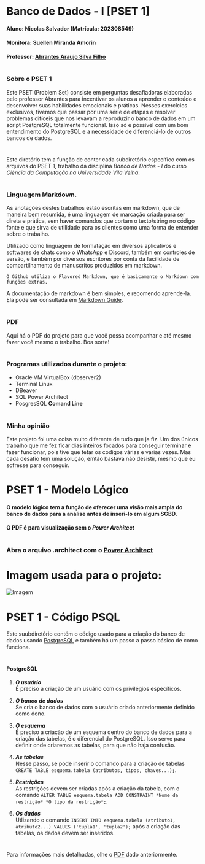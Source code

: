 # Banco de Dados - I [PSET 1]
#### Aluno: Nicolas Salvador (Matrícula: 202308549)
#### Monitora: Suellen Miranda Amorin
#### Professor: [Abrantes Araujo Silva Filho](https://github.com/abrantesasf)
#
### Sobre o PSET 1
Este PSET (Problem Set) consiste em perguntas desafiadoras elaboradas pelo professor Abrantes para incentivar os alunos a aprender o conteúdo e desenvolver suas habilidades emocionais e práticas. Nesses exercícios exclusivos, tivemos que passar por uma série de etapas e resolver problemas difíceis que nos levavam a reproduzir o banco de dados em um script PostgreSQL totalmente funcional. Isso só é possível com um bom entendimento do PostgreSQL e a necessidade de diferenciá-lo de outros bancos de dados.


#

Este diretório tem a função de conter cada subdiretório específico com os arquivos do PSET 1, trabalho da disciplina *Banco de Dados - I* do curso *Ciência da Computação na Universidade Vila Velha*.
#

### Linguagem Markdown.

As anotações destes trabalhos estão escritas em markdown, que de maneira bem resumida, é uma linguagem de marcação criada para ser direta e prática, sem haver comandos que cortam o texto/string no código fonte e que sirva de utilidade para os clientes como uma forma de entender sobre o trabalho.

Utilizado como linguagem de formatação em diversos aplicativos e softwares de chats como o WhatsApp e Discord, também em controles de versão, e também por diversos escritores por conta da facilidade de compartilhamento de manuscritos produzidos em markdown.

`O Github utiliza o Flavored Markdown, que é basicamente o Markdown com funções extras.`

A documentação de markdown é bem simples, e recomendo aprende-la. Ela pode ser consultada em [Markdown Guide](https://www.markdownguide.org/basic-syntax/).
#
### PDF
Aqui há o PDF do projeto para que você possa acompanhar e até mesmo fazer você mesmo o trabalho. Boa sorte!
#

### Programas utilizados durante o projeto:
- Oracle VM VirtualBox (dbserver2)
- Terminal Linux
- DBeaver
- SQL Power Architect
- PosgresSQL **Comand Line**

#

### Minha opinião
Este projeto foi uma coisa muito diferente de tudo que ja fiz. Um dos únicos trabalho  que me fez ficar dias inteiros focados para conseguir terminar e fazer funcionar, pois tive que tetar os códigos várias e várias vezes. Mas cada desafio tem uma solução, emtão bastava não desistir, mesmo que eu sofresse para conseguir.


#
#
#
# PSET 1 - Modelo Lógico

#### O modelo lógico tem a função de oferecer uma visão mais ampla do banco de dados para a análise antes de inseri-lo em algum SGBD.

#### O PDF é para visualização sem o *Power Architect*

#
### Abra o arquivo .architect com o [Power Architect](https://bestofbi.com/products/sql-power-architect-data-modeling/)
#

# Imagem usada para o projeto:
![Imagem](https://github.com/Anak1n098/PSET-1/blob/main/Modelo%20L%C3%B3gico/lojas-uvv.png)


#
#
#
# PSET 1 - Código PSQL

Este suubdiretório contém o código usado para a criação do banco de dados usando [PostgreSQL](https://github.com/Anak1n098/PSET-1/blob/main/Códigos%20SQL%20e%20PSQL/cc1mc_202308549_postgresql.sql) e também há um passo a passo básico de como funciona.

#
#### PostgreSQL
1. ***O usuário*** <br>
É preciso a criação de um usuário com os privilégios específicos.

2. ***O banco de dados*** <br>
Se cria o banco de dados com o usuário criado anteriormente definido como dono. 

3. ***O esquema*** <br>
É preciso a criação de um esquema dentro do banco de dados para a criação das tabelas, é o diferencial do PostgreSQL. Isso serve para definir onde criaremos as tabelas, para que não haja confusão.

4. ***As tabelas*** <br>
Nesse passo, se pode inserir o comando para a criação de tabelas `CREATE TABLE esquema.tabela (atributos, tipos, chaves...);`.

5. ***Restrições*** <br>
As restrições devem ser criadas após a criação da tabela, com o comando `ALTER TABLE esquema.tabela ADD CONSTRAINT *Nome da restrição* *O tipo da restrição*;`.

6. ***Os dados*** <br>
Utlizando o comando `INSERT INTO esquema.tabela (atributo1, atributo2...) VALUES ('tupla1', 'tupla2');` após a criação das tabelas, os dados devem ser inseridos.

# 

Para informações mais detalhadas, olhe o [PDF](https://github.com/Anak1n098/uvv_bd1_cc1mc/blob/main/pset1.pdf) dado anteriormente.
